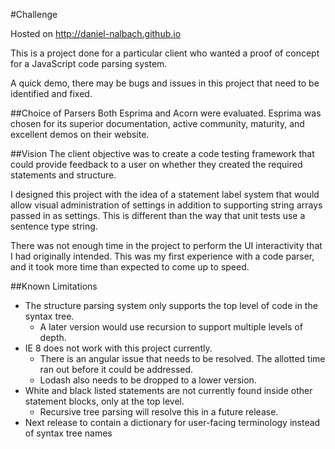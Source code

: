 #Challenge

Hosted on http://daniel-nalbach.github.io

This is a project done for a particular client who wanted a proof of concept for a JavaScript code parsing system.

A quick demo, there may be bugs and issues in this project that need to be identified and fixed.

##Choice of Parsers
Both Esprima and Acorn were evaluated. Esprima was chosen for its superior documentation, active community, maturity, and excellent demos on their website.

##Vision
The client objective was to create a code testing framework that could provide feedback to a user on whether they created the required statements and structure.

I designed this project with the idea of a statement label system that would allow visual administration of settings in addition to supporting string arrays passed in as settings. This is different than the way that unit tests use a sentence type string.

There was not enough time in the project to perform the UI interactivity that I had originally intended. This was my first experience with a code parser, and it took more time than expected to come up to speed.

##Known Limitations

 - The structure parsing system only supports the top level of code in the syntax tree.
   - A later version would use recursion to support multiple levels of depth.
 - IE 8 does not work with this project currently.
   - There is an angular issue that needs to be resolved. The allotted time ran out before it could be addressed.
   - Lodash also needs to be dropped to a lower version.
 - White and black listed statements are not currently found inside other statement blocks, only at the top level.
   - Recursive tree parsing will resolve this in a future release.
 - Next release to contain a dictionary for user-facing terminology instead of syntax tree names
